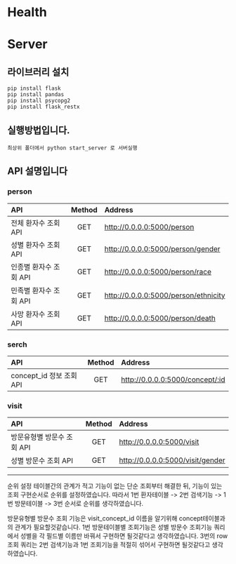 # Health

# Server

## 라이브러리 설치

```
pip install flask
pip install pandas
pip install psycopg2
pip install flask_restx
```

## 실행방법입니다.
`최상위 폴더에서 python start_server 로 서버실행 `

## API 설명입니다

### person
API | Method | Address
:-----|:------:|:------|
전체 환자수 조회 API | GET | http://0.0.0.0:5000/person |
성별 환자수 조회 API | GET | http://0.0.0.0:5000/person/gender |
인종별 환자수 조회 API | GET | http://0.0.0.0:5000/person/race |
민족별 환자수 조회 API | GET | http://0.0.0.0:5000/person/ethnicity |
사망 환자수 조회 API | GET | http://0.0.0.0:5000/person/death |


### serch
API | Method | Address
:-----|:------:|:------|
concept_id 정보 조회 API | GET | http://0.0.0.0:5000/concept/:id |

### visit
API | Method | Address
:-----|:------:|:------|
방문유형별 방문수 조회 API | GET | http://0.0.0.0:5000/visit |
성별 방문수 조회 API | GET | http://0.0.0.0:5000/visit/gender |

---------

순위 설정
테이블간의 관계가 적고 기능이 없는 단순 조회부터 해결한 뒤, 기능이 있는 조회 구현순서로 순위를 설정하였습니다.
따라서 1번 환자테이블 -> 2번 검색기능 -> 1번 방문테이블 -> 3번 순서로 순위를 생각하였습니다.

방문유형별 방문수 조회 기능은 visit_concept_id 이름을 알기위해 concept테이블과의 관계가 필요할것같습니다.
1번 방문테이블별 조회기능은 성별 방문수 조회기능 쿼리에서 성별을 각 필드별 이름만 바꿔서 구현하면 될것같다고 생각하였습니다.
3번의 row조회 쿼리는 2번 검색기능과 1번 조회기능을 적절히 섞어서 구현하면 될것같다고 생각하였습니다.






